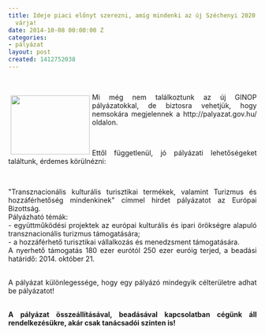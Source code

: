 ```yaml
---
title: Ideje piaci előnyt szerezni, amíg mindenki az új Széchenyi 2020 pályázatokat
  várja!
date: 2014-10-08 00:00:00 Z
categories:
- pályázat
layout: post
created: 1412752038
---
```


<p>&nbsp;</p><p style="text-align: justify;"><span class="userContent" data-ft="{&quot;tn&quot;:&quot;K&quot;}"><em><img src="/sites/goldconsulting.eu/files/img/eu-bizottsag.jpg" style="margin: 5px; float: left;" height="120" width="160"></em></span><span class="userContent" data-ft="{&quot;tn&quot;:&quot;K&quot;}">Mi még nem találkoztunk az új GINOP pályázatokkal, de biztosra vehetjük, hogy nemsokára m</span><span class="userContent" data-ft="{&quot;tn&quot;:&quot;K&quot;}">egjelennek a http://palyazat.gov.hu/ oldalon.</span></p><p style="text-align: justify;">&nbsp;</p><p style="text-align: justify;"><span class="userContent" data-ft="{&quot;tn&quot;:&quot;K&quot;}"></span></p><p style="text-align: justify;"><span class="userContent" data-ft="{&quot;tn&quot;:&quot;K&quot;}">Ettől független</span><span class="userContent" data-ft="{&quot;tn&quot;:&quot;K&quot;}">ül, jó pályázati lehetőségeket találtunk, érdemes körülnézni:</span></p><p style="text-align: justify;">&nbsp;</p><p style="text-align: justify;"><span class="userContent" data-ft="{&quot;tn&quot;:&quot;K&quot;}"></span></p><p style="text-align: justify;"><span class="userContent" data-ft="{&quot;tn&quot;:&quot;K&quot;}"></span></p><p style="text-align: justify;"><span class="userContent" data-ft="{&quot;tn&quot;:&quot;K&quot;}"></span></p><p style="text-align: justify;"><span class="userContent" data-ft="{&quot;tn&quot;:&quot;K&quot;}"></span></p><p style="text-align: justify;"><span class="userContent" data-ft="{&quot;tn&quot;:&quot;K&quot;}"></span></p><p style="text-align: justify;"><span class="userContent" data-ft="{&quot;tn&quot;:&quot;K&quot;}"></span></p><p style="text-align: justify;"><span class="userContent" data-ft="{&quot;tn&quot;:&quot;K&quot;}"><em></em></span></p><p style="text-align: justify;"><span class="userContent" data-ft="{&quot;tn&quot;:&quot;K&quot;}"></span></p><p style="text-align: justify;"><span class="userContent" data-ft="{&quot;tn&quot;:&quot;K&quot;}"></span></p><p style="text-align: justify;"><span class="userContent" data-ft="{&quot;tn&quot;:&quot;K&quot;}"></span></p><p style="text-align: justify;"><span class="userContent" data-ft="{&quot;tn&quot;:&quot;K&quot;}"></span></p><p style="text-align: justify;"><span class="userContent" data-ft="{&quot;tn&quot;:&quot;K&quot;}"></span></p><p style="text-align: justify;"><span class="userContent" data-ft="{&quot;tn&quot;:&quot;K&quot;}"></span></p><p style="text-align: justify;"><span class="userContent" data-ft="{&quot;tn&quot;:&quot;K&quot;}">"Transznacionális kulturális turisztikai termékek, valamint Turizmus és hozzáférhetőség mindenkinek" címmel hirdet pályázatot az Európai Bizottság.<br> Pályázható témák:<br> - együttműködési projektek az európai kulturális és ipari örökségre alapuló transznacionális turizmus támogatására;<br> - a hozzáférhető turisztikai vállalkozás és menedzsment támogatására.<br> A nyerhető támogatás 180 ezer eurótól 250 ezer euróig terjed, a beadási határidő: 2014. október 21.</span></p><p style="text-align: justify;"><span class="userContent" data-ft="{&quot;tn&quot;:&quot;K&quot;}"><br>A pályázat különlegessége, hogy egy pályázó mindegyik célterületre adhat be pályázatot!</span></p><p style="text-align: justify;"><strong><span class="userContent" data-ft="{&quot;tn&quot;:&quot;K&quot;}"><br> A pályázat összeállításával, beadásával kapcsolatban cégünk áll rendelkezésükre, akár csak tanácsadói szinten is!</span></strong></p>
